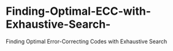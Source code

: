 # Finding-Optimal-ECC-with-Exhaustive-Search-
Finding Optimal Error-Correcting Codes with Exhaustive Search
